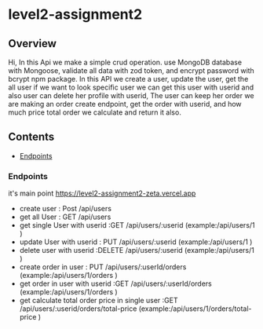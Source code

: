 # level2-assignment2

## Overview

Hi, In this Api we make a simple crud operation. use MongoDB database with Mongoose, validate all data with zod token, and encrypt password with bcrypt npm package. In this API we create a user, update the user, get the all user if we want to look specific user we can get this user with userid and also user can delete her profile with userid, The user can keep her order we are making an order create endpoint, get the order with userid, and how much price total order we calculate and return it also.

## Contents

- [Endpoints](#endpoints)

### Endpoints

it's main point https://level2-assignment2-zeta.vercel.app

- create user : Post /api/users
- get all User : GET /api/users
- get single User with userid :GET /api/users/:userid (example:/api/users/1 )
- update User with userid : PUT /api/users/:userid (example:/api/users/1 )
- delete user with userid :DELETE /api/users/:userid (example:/api/users/1 )
- create order in user : PUT /api/users/:userId/orders (example:/api/users/1/orders )
- get order in user with userid :GET /api/users/:userId/orders (example:/api/users/1/orders )
- get calculate total order price in single user :GET /api/users/:userid/orders/total-price (example:/api/users/1/orders/total-price )

